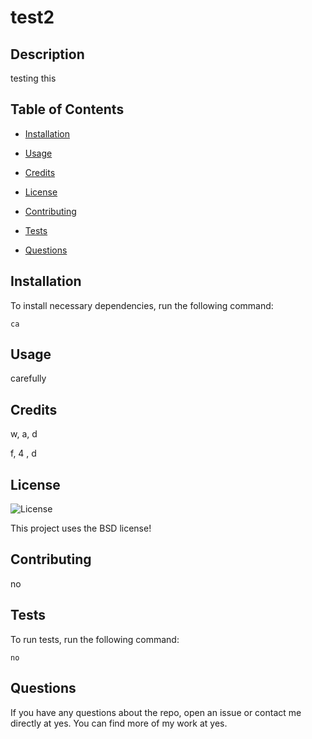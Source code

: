 # test2

## Description 

testing this

## Table of Contents

* [Installation](#installation)
* [Usage](#usage)
* [Credits](#credits)

* [License](#license)

* [Contributing](#contributing)
* [Tests](#tests)
* [Questions](#questions)

## Installation

To install necessary dependencies, run the following command:

```
ca
```

## Usage

carefully

## Credits

w, a, d

f, 4 , d

## License
  
  ![License](https://img.shields.io/badge/license-BSD-blue.svg)

  This project uses the BSD license!

## Contributing

no

## Tests

To run tests, run the following command:

```
no
```

## Questions

If you have any questions about the repo, open an issue or contact me directly at yes. You can find more of my work at yes.